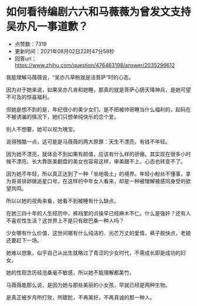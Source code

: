 # 如何看待编剧六六和马薇薇为曾发文支持吴亦凡一事道歉？
- 点赞数：7319
- 更新时间：2021年08月02日22时47分58秒
- 回答url：https://www.zhihu.com/question/476463198/answer/2035296612
<body>
 <p data-pid="OYaYKu_V">我能理解马薇薇说，“吴亦凡草粉就是活菩萨”时的心态。</p>
 <p data-pid="CgScGY9O">因为对于她来说，如果吴亦凡肯和她睡，那真的就是菩萨心肠天降神兵，是她可望不可及的惊喜福利。</p>
 <p data-pid="LHVZ6041">但她是想不到的是，年纪很小的美少女们，是不把被帅哥睡当什么福利的，起码在不被诱骗的情况下，她们只想单纯快乐的恋个爱。</p>
 <p data-pid="ETex-WSj">别人不想要，她可以视为瑰宝。</p>
 <p data-pid="hrmppbY6">说得残酷一点，这可能是马薇薇的两大原罪：天生不漂亮，有钱不年轻。</p>
 <p data-pid="SzMWkOuM">因为她不漂亮，就体会不到如果有颜值，应该有什么样的骄傲。其实现在很多小时候不漂亮、长大靠医美翻盘的美女也容易这样，审美跟不上，心态也转变不了。</p>
 <p data-pid="G_6TB4xu">因为她不年轻，所以真正达到了一种「坐地吸土」的境界。年轻小粉丝不懂事，拿为哥哥排卵做追星口号，在这样的中年女人看来，却是一种被理解被感同身受的欲望共鸣。</p>
 <p data-pid="kf0GzHDU">所以以她的视角来看，她看不到被睡有什么缺点。</p>
 <p data-pid="q6EwpK0v">在她三四十年的人生经历中，裤裆里的贞操早已经麻木不仁。什么是强奸？还有人不喜欢性生活？这世界上不是只有欧巴桑一种人吗？</p>
 <p data-pid="wOr76xlT">少女哪有什么价值，这世间哪有什么纯洁的、光芒万丈的爱情，裤子脱快点，老娘还要赶下一场。</p>
 <p data-pid="qcRT_6pp">她难以想象，似乎自己从出生就略过了青涩的少女时代，不需成长即是成功的妇女。</p>
 <p data-pid="OVAOnyj_">她的性观念历经沧桑毫不敏感，所以她不能理解都美竹。</p>
 <p data-pid="q3Fmhn0Q">马薇薇能那么说，是因为她与那些美丽的小女孩，早就已经是两种生物。</p>
 <p data-pid="6pq4L5iY">是真正被岁月所打败，所蹉跎，不再美好，不再真诚的那一种人。</p>
 <p></p>
</body>